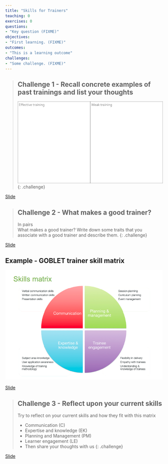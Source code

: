 ```yaml
---
title: "Skills for Trainers"
teaching: 0
exercises: 0
questions:
- "Key question (FIXME)"
objectives:
- "First learning. (FIXME)"
outcomes:
- "This is a learning outcome"
challenges:
- "Some challenge. (FIXME)"
---
```


> ## Challenge 1 - Recall concrete examples of past trainings and list your thoughts
>
> ![](../fig/Table.png)
{: .challenge}

[Slide](https://hackmd.io/@X6W3UQEtR7m_0hsM2RbwzA/HkCxB5p1P#/8)


> ## Challenge 2 - What makes a good trainer?
>
> In pairs  
> What makes a good trainer?
> Write down some traits that you associate with a good trainer and describe them.
{: .challenge}

[Slide](https://hackmd.io/@X6W3UQEtR7m_0hsM2RbwzA/HkCxB5p1P#/9)


## Example - GOBLET trainer skill matrix 

![](../fig/Skills_Matrix.png)

[Slide](https://hackmd.io/@X6W3UQEtR7m_0hsM2RbwzA/HkCxB5p1P#/10)



> ## Challenge 3 - Reflect upon your current skills
>
> Try to reflect on your current skills and how they fit with this matrix
> - Communication (C)
> - Expertise and knowledge (EK)
> - Planning and Management (PM)
> - Learner engagement (LE)
> - Then share your thoughts with us
{: .challenge}

[Slide](https://hackmd.io/@X6W3UQEtR7m_0hsM2RbwzA/HkCxB5p1P#/11)
